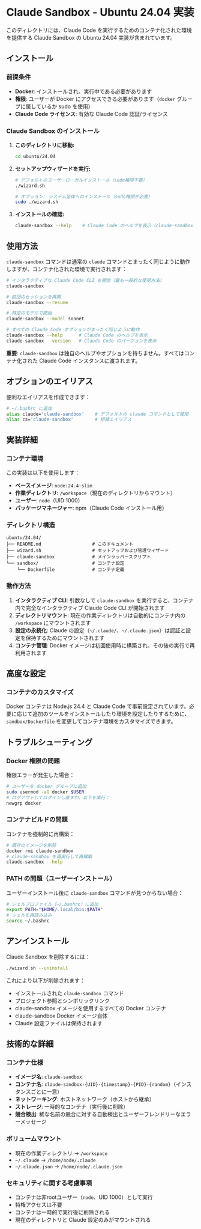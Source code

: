 # Claude Sandbox - Ubuntu 24.04 実装

このディレクトリには、Claude Code を実行するためのコンテナ化された環境を提供する Claude Sandbox の Ubuntu 24.04 実装が含まれています。

## インストール

### 前提条件

- **Docker**: インストールされ、実行中である必要があります
- **権限**: ユーザーが Docker にアクセスできる必要があります（`docker` グループに属しているか sudo を使用）
- **Claude Code ライセンス**: 有効な Claude Code 認証/ライセンス

### Claude Sandbox のインストール

1. **このディレクトリに移動:**
   ```bash
   cd ubuntu/24.04
   ```

2. **セットアップウィザードを実行:**
   ```bash
   # デフォルトのユーザーローカルインストール（sudo権限不要）
   ./wizard.sh
   
   # オプション: システム全体へのインストール（sudo権限が必要）
   sudo ./wizard.sh
   ```

3. **インストールの確認:**
   ```bash
   claude-sandbox --help    # Claude Code のヘルプを表示（claude-sandbox のヘルプではありません）
   ```

## 使用方法

`claude-sandbox` コマンドは通常の `claude` コマンドとまったく同じように動作しますが、コンテナ化された環境で実行されます：

```bash
# インタラクティブな Claude Code CLI を開始（最も一般的な使用方法）
claude-sandbox

# 前回のセッションを再開
claude-sandbox --resume

# 特定のモデルで開始
claude-sandbox --model sonnet

# すべての Claude Code オプションがまったく同じように動作
claude-sandbox --help      # Claude Code のヘルプを表示
claude-sandbox --version   # Claude Code のバージョンを表示
```

**重要**: `claude-sandbox` は独自のヘルプやオプションを持ちません。すべてはコンテナ化された Claude Code インスタンスに渡されます。

## オプションのエイリアス

便利なエイリアスを作成できます：

```bash
# ~/.bashrc に追加
alias claude='claude-sandbox'    # デフォルトの claude コマンドとして使用
alias cs='claude-sandbox'        # 短縮エイリアス
```

## 実装詳細

### コンテナ環境

この実装は以下を使用します：
- **ベースイメージ**: `node:24.4-slim`
- **作業ディレクトリ**: `/workspace`（現在のディレクトリからマウント）
- **ユーザー**: `node`（UID 1000）
- **パッケージマネージャー**: npm（Claude Code インストール用）

### ディレクトリ構造

```
ubuntu/24.04/
├── README.md                   # このドキュメント
├── wizard.sh                   # セットアップおよび管理ウィザード
├── claude-sandbox              # メインラッパースクリプト
└── sandbox/                    # コンテナ設定
    └── Dockerfile              # コンテナ定義
```

### 動作方法

1. **インタラクティブ CLI**: 引数なしで `claude-sandbox` を実行すると、コンテナ内で完全なインタラクティブ Claude Code CLI が開始されます
2. **ディレクトリマウント**: 現在の作業ディレクトリは自動的にコンテナ内の `/workspace` にマウントされます
3. **設定の永続化**: Claude の設定（`~/.claude/`、`~/.claude.json`）は認証と設定を保持するためにマウントされます
4. **コンテナ管理**: Docker イメージは初回使用時に構築され、その後の実行で再利用されます

## 高度な設定

### コンテナのカスタマイズ

Docker コンテナは Node.js 24.4 と Claude Code で事前設定されています。必要に応じて追加のツールをインストールしたり環境を設定したりするために、`sandbox/Dockerfile` を変更してコンテナ環境をカスタマイズできます。

## トラブルシューティング

### Docker 権限の問題

権限エラーが発生した場合：

```bash
# ユーザーを docker グループに追加
sudo usermod -aG docker $USER
# ログアウトしてログインし直すか、以下を実行：
newgrp docker
```

### コンテナビルドの問題

コンテナを強制的に再構築：

```bash
# 既存のイメージを削除
docker rmi claude-sandbox
# claude-sandbox を再実行して再構築
claude-sandbox --help
```

### PATH の問題（ユーザーインストール）

ユーザーインストール後に `claude-sandbox` コマンドが見つからない場合：

```bash
# シェルプロファイル（~/.bashrc）に追加
export PATH="$HOME/.local/bin:$PATH"
# シェルを再読み込み
source ~/.bashrc
```

## アンインストール

Claude Sandbox を削除するには：

```bash
./wizard.sh --uninstall
```

これにより以下が削除されます：
- インストールされた `claude-sandbox` コマンド
- プロジェクト参照とシンボリックリンク  
- claude-sandbox イメージを使用するすべての Docker コンテナ
- claude-sandbox Docker イメージ自体
- Claude 設定ファイルは保持されます

## 技術的な詳細

### コンテナ仕様

- **イメージ名**: `claude-sandbox`
- **コンテナ名**: `claude-sandbox-{UID}-{timestamp}-{PID}-{random}`（インスタンスごとに一意）
- **ネットワーキング**: ホストネットワーク（ホストから継承）
- **ストレージ**: 一時的なコンテナ（実行後に削除）
- **競合検出**: 稀な名前の競合に対する自動検出とユーザーフレンドリーなエラーメッセージ

### ボリュームマウント

- 現在の作業ディレクトリ → `/workspace`
- `~/.claude` → `/home/node/.claude`
- `~/.claude.json` → `/home/node/.claude.json`

### セキュリティに関する考慮事項

- コンテナは非rootユーザー（`node`、UID 1000）として実行
- 特権アクセスは不要
- コンテナは一時的で実行後に削除される
- 現在のディレクトリと Claude 設定のみがマウントされる